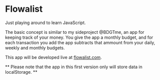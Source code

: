 Flowalist
==========

Just playing around to learn JavaScript.

The basic concept is similar to my sideproject @BDGTme, an app for keeping track of your money. You give the app a monthly budget, and for each transaction you add the app subtracts that ammount from your daily, weekly and monthly budgets.

This app will be developed live at <a href="http://flowalist.com">flowalist.com</a>.

** Please note that the app in this first version only will store data in localStorage. **